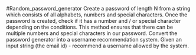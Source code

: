 #Random_password_generator 
Create a password of length N from a string which consists of all alphabets, numbers and special characters.
Once the password is created, check if it has a number and / or special character depending on the conditions.
This method ensures that there can be multiple numbers and special characters in our password.
Convert the password generator into a username recommendation system.
Given an input string (the email id) - recommend a username allowed by the system.
